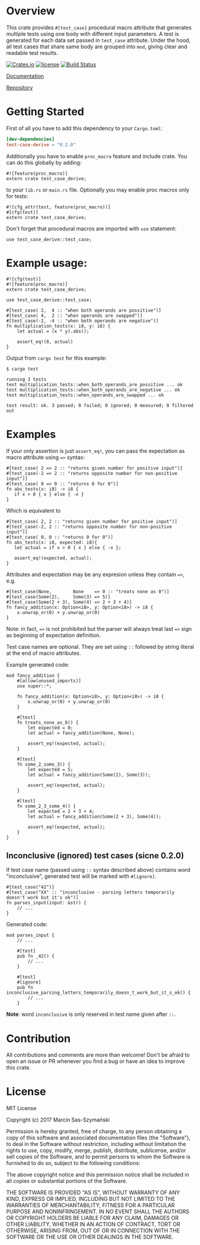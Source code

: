 # Overview
This crate provides `#[test_case]` procedural macro attribute that generates multiple tests using one body with different input parameters.
A test is generated for each data set passed in `test_case` attribute.
Under the hood, all test cases that share same body are grouped into `mod`, giving clear and readable test results.

[![Crates.io](https://img.shields.io/crates/v/test-case-derive.svg)](https://crates.io/crates/test-case-derive)
[![license](http://img.shields.io/badge/license-MIT-blue.svg)](https://github.com/kbknapp/clap-rs/blob/master/LICENSE-MIT)
[![Build Status](https://travis-ci.org/synek317/test-case-derive.svg?branch=master)](https://travis-ci.org/synek317/test-case-derive)

[Documentation](https://docs.rs/test-case-derive/)

[Repository](https://github.com/synek317/test-case-derive)

# Getting Started

First of all you have to add this dependency to your `Cargo.toml`:

```toml
[dev-dependencies]
test-case-derive = "0.2.0"
```

Additionally you have to enable `proc_macro` feature and include crate. You can do this globally by adding:

```
#![feature(proc_macro)]
extern crate test_case_derive;
```

to your `lib.rs` or `main.rs` file. Optionally you may enable proc macros only for tests:

```
#![cfg_attr(test, feature(proc_macro))]
#[cfg(test)]
extern crate test_case_derive;
```

Don't forget that procedural macros are imported with `use` statement:

```
use test_case_derive::test_case;
```

# Example usage:

```
#![cfg(test)]
#![feature(proc_macro)]
extern crate test_case_derive;

use test_case_derive::test_case;

#[test_case( 2,  4 :: "when both operands are possitive")]
#[test_case( 4,  2 :: "when operands are swapped")]
#[test_case(-2, -4 :: "when both operands are negative")]
fn multiplication_tests(x: i8, y: i8) {
    let actual = (x * y).abs();

    assert_eq!(8, actual)
}
```

Output from `cargo test` for this example:

```
$ cargo test

running 3 tests
test multiplication_tests::when_both_operands_are_possitive ... ok
test multiplication_tests::when_both_operands_are_negative ... ok
test multiplication_tests::when_operands_are_swapped ... ok

test result: ok. 3 passed; 0 failed; 0 ignored; 0 measured; 0 filtered out
```

# Examples

If your only assertion is just `assert_eq!`, you can pass the expectation as macro attribute using `=>` syntax:

```
#[test_case( 2 => 2 :: "returns given number for positive input")]
#[test_case(-2 => 2 :: "returns opposite number for non-positive input")]
#[test_case( 0 => 0 :: "returns 0 for 0")]
fn abs_tests(x: i8) -> i8 {
   if x > 0 { x } else { -x }
}
```

Which is equivalent to

```
#[test_case( 2, 2 :: "returns given number for positive input")]
#[test_case(-2, 2 :: "returns opposite number for non-positive input")]
#[test_case( 0, 0 :: "returns 0 for 0")]
fn abs_tests(x: i8, expected: i8){
   let actual = if x > 0 { x } else { -x };

   assert_eq!(expected, actual);
}
```

Attributes and expectation may be any expresion unless they contain `=>`, e.g.

```
#[test_case(None,        None    => 0 :: "treats none as 0")]
#[test_case(Some(2),     Some(3) => 5)]
#[test_case(Some(2 + 3), Some(4) => 2 + 3 + 4)]
fn fancy_addition(x: Option<i8>, y: Option<i8>) -> i8 {
    x.unwrap_or(0) + y.unwrap_or(0)
}
```

Note: in fact, `=>` is not prohibited but the parser will always treat last `=>` sign as beginning of expectation definition.

Test case names are optional. They are set using `::` followed by string literal at the end of macro attributes.

Example generated code:

```
mod fancy_addition {
    #[allow(unused_imports)]
    use super::*;

    fn fancy_addition(x: Option<i8>, y: Option<i8>) -> i8 {
        x.unwrap_or(0) + y.unwrap_or(0)
    }

    #[test]
    fn treats_none_as_0() {
        let expected = 0;
        let actual = fancy_addition(None, None);

        assert_eq!(expected, actual);
    }

    #[test]
    fn some_2_some_3() {
        let expected = 5;
        let actual = fancy_addition(Some(2), Some(3));

        assert_eq!(expected, actual);
    }

    #[test]
    fn some_2_3_some_4() {
        let expected = 2 + 3 + 4;
        let actual = fancy_addition(Some(2 + 3), Some(4));

        assert_eq!(expected, actual);
    }
}
```

## Inconclusive (ignored) test cases (sicne 0.2.0)

If test case name (passed using `::` syntax described above) contains word "inconclusive", generated test will be marked with `#[ignore]`.

```
#[test_case("42")]
#[test_case("XX" :: "inconclusive - parsing letters temporarily doesn't work but it's ok")]
fn parses_input(input: &str) {
    // ...
}
```

Generated code:
```
mod parses_input {
    // ...

    #[test]
    pub fn _42() {
        // ...
    }

    #[test]
    #[ignore]
    pub fn inconclusive_parsing_letters_temporarily_doesn_t_work_but_it_s_ok() {
        // ...
    }

```

**Note**: word `inconclusive` is only reserved in test name given after `::`.

# Contribution

All contributions and comments are more than welcome! Don't be afraid to open an issue or PR whenever you find a bug or have an idea to improve this crate.

# License

MIT License

Copyright (c) 2017 Marcin Sas-Szymański

Permission is hereby granted, free of charge, to any person obtaining a copy
of this software and associated documentation files (the "Software"), to deal
in the Software without restriction, including without limitation the rights
to use, copy, modify, merge, publish, distribute, sublicense, and/or sell
copies of the Software, and to permit persons to whom the Software is
furnished to do so, subject to the following conditions:

The above copyright notice and this permission notice shall be included in all
copies or substantial portions of the Software.

THE SOFTWARE IS PROVIDED "AS IS", WITHOUT WARRANTY OF ANY KIND, EXPRESS OR
IMPLIED, INCLUDING BUT NOT LIMITED TO THE WARRANTIES OF MERCHANTABILITY,
FITNESS FOR A PARTICULAR PURPOSE AND NONINFRINGEMENT. IN NO EVENT SHALL THE
AUTHORS OR COPYRIGHT HOLDERS BE LIABLE FOR ANY CLAIM, DAMAGES OR OTHER
LIABILITY, WHETHER IN AN ACTION OF CONTRACT, TORT OR OTHERWISE, ARISING FROM,
OUT OF OR IN CONNECTION WITH THE SOFTWARE OR THE USE OR OTHER DEALINGS IN THE
SOFTWARE.